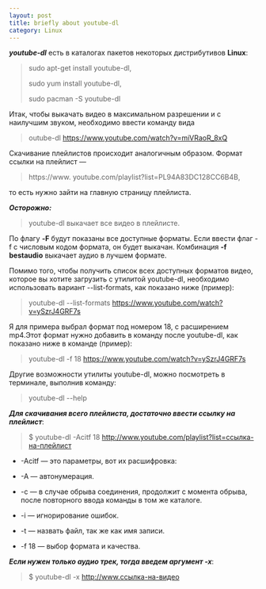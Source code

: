 ```yaml
---
layout: post
title: briefly about youtube-dl
category: Linux
---
```


***youtube-dl*** есть в каталогах пакетов некоторых дистрибутивов **Linux**:

>sudo apt-get install youtube-dl,
> 
>sudo yum install youtube-dl,
>
>sudo pacman -S youtube-dl

 Итак, чтобы выкачать видео в максимальном разрешении и с наилучшим звуком, необходимо ввести 
 команду вида

>outube-dl https://www.youtube.com/watch?v=miVRaoR_8xQ

 
 Скачивание плейлистов происходит аналогичным образом. Формат ссылки на плейлист —
 
>https://www.
  youtube.com/playlist?list=PL94A83DC128CC6B4B,

то есть нужно зайти на главную страницу 
 плейлиста.

***Осторожно:*** 

>youtube-dl выкачает все видео в плейлисте.

 По флагу **-F** будут показаны все доступные форматы. Если ввести флаг -f с числовым кодом 
 формата, он будет выкачан. Комбинация **-f bestaudio** выкачает аудио в лучшем формате.


 Помимо того, чтобы получить список всех доступных форматов видео, которое вы хотите загрузить с 
 утилитой youtube-dl, необходимо использовать вариант --list-formats, как показано ниже (пример):

>youtube-dl --list-formats https://www.youtube.com/watch?v=ySzrJ4GRF7s

 Я для примера выбрал формат под номером 18, с расширением mp4.Этот формат нужно добавить в 
 команду после youtube-dl, как показано ниже в команде (пример):

>youtube-dl -f 18 https://www.youtube.com/watch?v=ySzrJ4GRF7s

Другие возможности утилиты youtube-dl, можно посмотреть в терминале, выполнив команду:

>youtube-dl --help

***Для скачивания всего плейлиста, достаточно ввести ссылку на плейлист***:

>$ youtube-dl -Acitf 18 http://www.youtube.com/playlist?list=ссылка-на-плейлист

- -Acitf — это параметры, вот их расшифровка:

- -A — автонумерация.

- -с — в случае обрыва соединения, продолжит с момента обрыва, после повторного ввода команды 
     в том же каталоге.

- -i — игнорирование ошибок.

- -t — назвать файл, так же как имя записи.

- -f 18 — выбор формата и качества.



***Если нужен только аудио трек, тогда введем аргумент -х***:

>$ youtube-dl -x http://www.ссылка-на-видео


